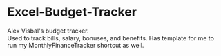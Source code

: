 # Excel-Budget-Tracker

Alex Visbal's budget tracker.  
Used to track bills, salary, bonuses, and benefits. 
Has template for me to run my MonthlyFinanceTracker shortcut as well. 
